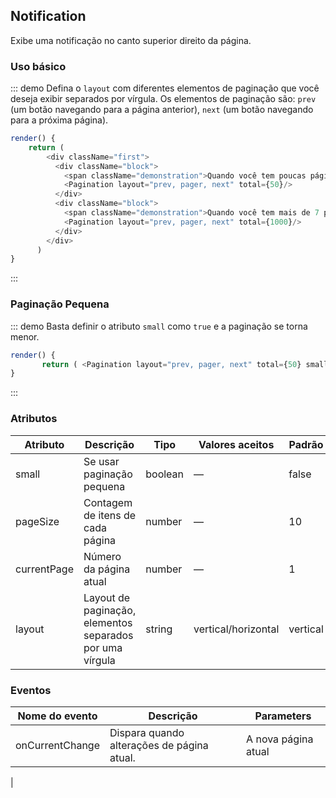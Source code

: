 ## Notification

Exibe uma notificação no canto superior direito da página.

### Uso básico
   
   ::: demo 
   Defina o `layout` com diferentes elementos de paginação que você deseja exibir separados por vírgula. 
   Os elementos de paginação são: `prev` (um botão navegando para a página anterior), 
   `next` (um botão navegando para a próxima página).
   
   ```js
   render() {
       return (
           <div className="first">
             <div className="block">
               <span className="demonstration">Quando você tem poucas páginas</span>
               <Pagination layout="prev, pager, next" total={50}/>
             </div>
             <div className="block">
               <span className="demonstration">Quando você tem mais de 7 páginas</span>
               <Pagination layout="prev, pager, next" total={1000}/>
             </div>
           </div>
         )
   }
   ```
   
   :::
   
### Paginação Pequena

::: demo 
Basta definir o atributo `small` como `true` e a paginação se torna menor.

```js
render() {
       return ( <Pagination layout="prev, pager, next" total={50} small={true} /> )         
}
```

:::

### Atributos

| Atributo      | Descrição          | Tipo      | Valores aceitos       | Padrão  |
|---------- |-------------- |---------- |--------------------------------  |-------- |
| small     | Se usar paginação pequena | boolean   | — | false |
| pageSize      | Contagem de itens de cada página | number    | — | 10 |
| currentPage  | Número da página atual | number  | — | 1 |
| layout  | Layout de paginação, elementos separados por uma vírgula | string  | vertical/horizontal | vertical |
   
 ### Eventos
 | Nome do evento | Descrição | Parameters |
 |---------- |-------- |---------- |
 | onCurrentChange | Dispara quando alterações de página atual. | A nova página atual
|